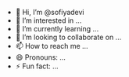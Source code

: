 - 👋 Hi, I’m @sofiyadevi
- 👀 I’m interested in ...
- 🌱 I’m currently learning ...
- 💞️ I’m looking to collaborate on ...
- 📫 How to reach me ...
- 😄 Pronouns: ...
- ⚡ Fun fact: ...

<!---
sofiyadevi/sofiyadevi is a ✨ special ✨ repository because its `README.md` (this file) appears on your GitHub profile.
You can click the Preview link to take a look at your changes.
--->
